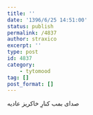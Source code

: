 ```yaml
---
title: ''
date: '1396/6/25 14:51:00'
status: publish
permalink: /4837
author: straxico
excerpt: ''
type: post
id: 4837
category:
    - tytomood
tag: []
post_format: []
---
```

صدای بمب کنارِ خاکریز عادیه